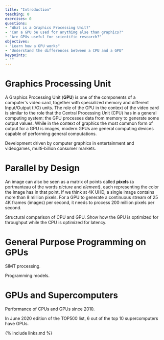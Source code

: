 ```yaml
---
title: "Introduction"
teaching: 0
exercises: 0
questions:
- "What is a Graphics Processing Unit?"
- "Can a GPU be used for anything else than graphics?"
- "Are GPUs useful for scientific research?"
objectives:
- "Learn how a GPU works"
- "Understand the differences between a CPU and a GPU"
keypoints:
- ""
---
```


# Graphics Processing Unit

A Graphics Processing Unit (**GPU**) is one of the components of a computer's video card, together with specialized memory and different Input/Output (I/O) units.
The role of the GPU in the context of the video card is similar to the role that the Central Processing Unit (CPU) has in a general computing system: the GPU processes data from memory to generate some output values.
While in the context of graphics the most common form of output for a GPU is images, modern GPUs are general computing devices capable of performing general computations.

Development driven by computer graphics in entertainment and videogames, multi-billion consumer markets.

# Parallel by Design

An image can also be seen as a matrix of points called **pixels** (a portmanteau of the words *picture* and *element*), each representing the color the image has in that point.
If we think at 4K UHD, a single image contains more than 8 million pixels.
For a GPU to generate a continuous stream of 25 4K frames (images) per second, it needs to process 200 million pixels per second.

Structural comparison of CPU and GPU.
Show how the GPU is optimized for throughput while the CPU is optimized for latency.

# General Purpose Programming on GPUs

SIMT processing.

Programming models.

# GPUs and Supercomputers

Performance of CPUs and GPUs since 2010.

In June 2020 edition of the TOP500 list, 6 out of the top 10 supercomputers have GPUs.

{% include links.md %}

